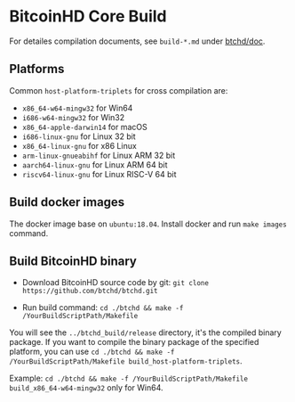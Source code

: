 BitcoinHD Core Build
====================

For detailes compilation documents, see `build-*.md` under [btchd/doc](https://github.com/btchd/btchd/tree/master/doc).

Platforms
---------

Common `host-platform-triplets` for cross compilation are:

- `x86_64-w64-mingw32` for Win64
- `i686-w64-mingw32` for Win32
- `x86_64-apple-darwin14` for macOS
- `i686-linux-gnu` for Linux 32 bit
- `x86_64-linux-gnu` for x86 Linux
- `arm-linux-gnueabihf` for Linux ARM 32 bit
- `aarch64-linux-gnu` for Linux ARM 64 bit
- `riscv64-linux-gnu` for Linux RISC-V 64 bit

Build docker images
-------------------

The docker image base on `ubuntu:18.04`. Install docker and run `make images` command.

Build BitcoinHD binary
----------------------

- Download BitcoinHD source code by git: `git clone https://github.com/btchd/btchd.git`

- Run build command: `cd ./btchd && make -f /YourBuildScriptPath/Makefile`

You will see the `../btchd_build/release` directory, it's the compiled binary
package. If you want to compile the binary package of the specified platform,
you can use `cd ./btchd && make -f /YourBuildScriptPath/Makefile build_host-platform-triplets`.

Example: `cd ./btchd && make -f /YourBuildScriptPath/Makefile build_x86_64-w64-mingw32` only for Win64.
